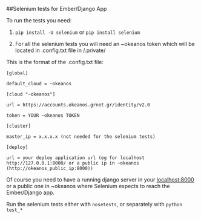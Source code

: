  ##Selenium tests for Ember/Django App

To run the tests you need:

1. `pip install -U selenium` or `pip install selenium`

2. For all the selenium tests you will need an ~okeanos token which will be located in .config.txt file in <projectroot>/.private/ 

This is the format of the .config.txt file:

	[global]

	default_cloud = ~okeanos

	[cloud "~okeanos"]

	url = https://accounts.okeanos.grnet.gr/identity/v2.0
	
	token = YOUR ~okeanos TOKEN

	[cluster]
	
	master_ip = x.x.x.x (not needed for the selenium tests)
	
	[deploy]

	url = your deploy application url (eg for localhost http://127.0.0.1:8000/ or a public ip in ~okeanos (http://okeanos_public_ip:8000)) 
	

Of course you need to have a running django server in your [localhost:8000](localhost:8000) or a public one in ~okeanos where Selenium expects to reach the Ember/Django app.

Run the selenium tests either with `nosetests`, or separately with `python test_*`


